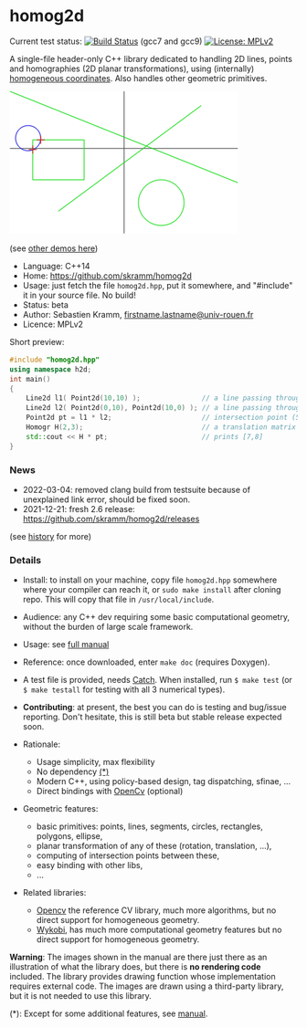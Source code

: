 # homog2d

Current test status:
[![Build Status](https://api.travis-ci.com/skramm/homog2d.svg?branch=master)](https://app.travis-ci.com/github/skramm/homog2d) (gcc7 and gcc9)
[![License: MPLv2](https://img.shields.io/badge/licence-MPLv2-brightgreen)](https://www.mozilla.org/en-US/MPL/)

A single-file header-only C++ library dedicated to
handling 2D lines, points and homographies (2D planar transformations),
using (internally) [homogeneous coordinates](https://en.wikipedia.org/wiki/Homogeneous_coordinates).
Also handles other geometric primitives.

![showcase1](docs/showcase/showcase1.gif)

(see [other demos here](docs/homog2d_showcase.md))

- Language: C++14
- Home: https://github.com/skramm/homog2d
- Usage: just fetch the file `homog2d.hpp`, put it somewhere, and "#include" it in your source file. No build!
- Status: beta
- Author: Sebastien Kramm, firstname.lastname@univ-rouen.fr
- Licence: MPLv2


Short preview:

```C++
#include "homog2d.hpp"
using namespace h2d;
int main()
{
	Line2d l1( Point2d(10,10) );               // a line passing through (0,0) and (10,10)
	Line2d l2( Point2d(0,10), Point2d(10,0) ); // a line passing through (0,10) and (10,0)
	Point2d pt = l1 * l2;                      // intersection point (5,5)
	Homogr H(2,3);                             // a translation matrix
	std::cout << H * pt;                       // prints [7,8]
}
```

### News ###

- 2022-03-04: removed clang build from testsuite because of unexplained link error, should be fixed soon.
- 2021-12-21: fresh 2.6 release: https://github.com/skramm/homog2d/releases

(see [history](docs/homog2d_history.md) for more)

### Details ##

- Install: to install on your machine, copy file `homog2d.hpp` somewhere where your compiler can reach it, or `sudo make install` after cloning repo.
This will copy that file in `/usr/local/include`.

- Audience: any C++ dev requiring some basic computational geometry, without the burden of large scale framework.

- Usage: see [full manual](docs/homog2d_manual.md)

- Reference: once downloaded, enter `make doc` (requires Doxygen).

- A test file is provided, needs [Catch](https://github.com/catchorg/Catch2).
When installed, run `$ make test` (or `$ make testall` for testing with all 3 numerical types).

- **Contributing**: at present, the best you can do is testing and bug/issue reporting.
Don't hesitate, this is still beta but stable release expected soon.

- Rationale:
  - Usage simplicity, max flexibility
  - No dependency [(*)](#rm_fn)
  - Modern C++, using policy-based design, tag dispatching, sfinae, ...
  - Direct bindings with [OpenCv](https://opencv.org/) (optional)

- Geometric features:
  - basic primitives: points, lines, segments, circles, rectangles, polygons, ellipse,
  - planar transformation of any of these (rotation, translation, ...),
  - computing of intersection points between these,
  - easy binding with other libs,
  - ...

- Related libraries:
  - [Opencv](https://docs.opencv.org/) the reference CV library, much more algorithms, but no direct support for homogeneous geometry.
  - [Wykobi](http://www.wykobi.com/), has much more computational geometry features but no direct support for homogeneous geometry.

**Warning**: The images shown in the manual are there just there as an illustration of what the library does, but there is **no rendering code** included.
The library provides drawing function whose implementation requires external code.
The images are drawn using a third-party library, but it is not needed to use this library.


(*):
<a name="rm_fn"></a>
Except for some additional features, see [manual](docs/homog2d_manual.md).
